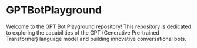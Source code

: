 # GPTBotPlayground
Welcome to the GPT Bot Playground repository! This repository is dedicated to exploring the capabilities of the GPT (Generative Pre-trained Transformer) language model and building innovative conversational bots.

